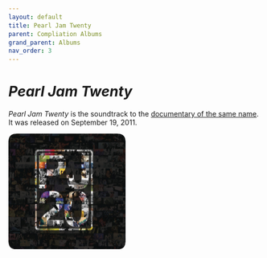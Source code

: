 ```yaml
---
layout: default
title: Pearl Jam Twenty
parent: Compliation Albums
grand_parent: Albums
nav_order: 3
---
```


# *Pearl Jam Twenty*

*Pearl Jam Twenty* is the soundtrack to the [documentary of the same name](https://pearljamopedia.ml/docs/Notable-Mentions/Television-Film/PJ20). It was released on September 19, 2011.

<img src="/assets/album-images/comp/pj20-cover.png" alt="Pearl Jam Twenty soundtrack album cover" width="233" height="230"> 